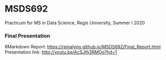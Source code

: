 # MSDS692
Practicum for MS in Data Science, Regis University, Summer I 2020

### Final Presentation

RMarkdown Report: https://reinalynn.github.io/MSDS692/Final_Report.html
Presentation link: http://youtu.be/AcSJth3RMOo?hd=1

